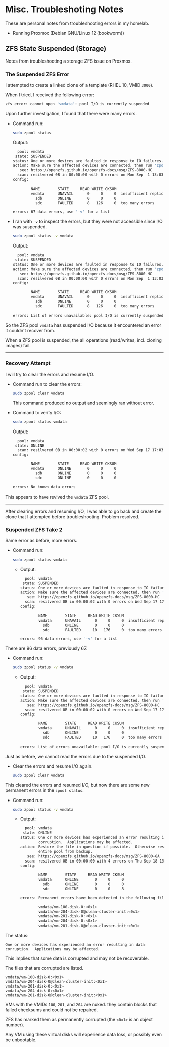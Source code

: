 # Misc. Troubleshoting Notes

These are personal notes from troubleshooting errors in my homelab.  

- Running Proxmox (Debian GNU/Linux 12 (bookworm))




## ZFS State Suspended (Storage)

Notes from troubleshooting a storage ZFS issue on Proxmox.  

### The Suspended ZFS Error
I attempted to create a linked clone of a template (RHEL 10, VMID `3000`).  

When I tried, I received the following error:

```bash
zfs error: cannot open 'vmdata': pool I/O is currently suspended
```

Upon further investigation, I found that there were many errors.  

- Command run:
  ```bash
  sudo zpool status
  ```
  Output:
  ```bash
    pool: vmdata
   state: SUSPENDED
  status: One or more devices are faulted in response to IO failures.
  action: Make sure the affected devices are connected, then run 'zpool clear'.
     see: https://openzfs.github.io/openzfs-docs/msg/ZFS-8000-HC
    scan: resilvered 0B in 00:00:00 with 0 errors on Mon Sep  1 13:03:19 2025
  config:
  
          NAME        STATE     READ WRITE CKSUM
          vmdata      UNAVAIL      0     0     0  insufficient replicas
            sdb       ONLINE       0     0     0
            sdc       FAULTED      8   126     0  too many errors
  
  errors: 67 data errors, use '-v' for a list
  ```


- I ran with `-v` to inspect the errors, but they were not accessible since I/O
  was suspended.
  ```bash
  sudo zpool status -v vmdata
  ```
  
  Output:
  ```bash
    pool: vmdata
   state: SUSPENDED
  status: One or more devices are faulted in response to IO failures.
  action: Make sure the affected devices are connected, then run 'zpool clear'.
     see: https://openzfs.github.io/openzfs-docs/msg/ZFS-8000-HC
    scan: resilvered 0B in 00:00:00 with 0 errors on Mon Sep  1 13:03:19 2025
  config:
  
          NAME        STATE     READ WRITE CKSUM
          vmdata      UNAVAIL      0     0     0  insufficient replicas
            sdb       ONLINE       0     0     0
            sdc       FAULTED      8   126     0  too many errors
  
  errors: List of errors unavailable: pool I/O is currently suspended
  ```

So the ZFS pool `vmdata` has suspended I/O because it encountered an error it
couldn't recover from.  

When a ZFS pool is suspended, the all operations (read/writes, incl. cloning
images) fail.  

---


### Recovery Attempt

I will try to clear the errors and resume I/O.  

- Command run to clear the errors:
  ```bash
  sudo zpool clear vmdata
  ```
  This command produced no output and seemingly ran without error.  

- Command to verify I/O:
  ```bash
  sudo zpool status vmdata
  ```
  Output:
  ```bash
    pool: vmdata
   state: ONLINE
    scan: resilvered 0B in 00:00:02 with 0 errors on Wed Sep 17 17:03:48 2025
  config:
  
          NAME        STATE     READ WRITE CKSUM
          vmdata      ONLINE       0     0     0
            sdb       ONLINE       0     0     0
            sdc       ONLINE       0     0     0
  
  errors: No known data errors
  ```

This appears to have revived the `vmdata` ZFS pool.  

---

After clearing errors and resuming I/O, I was able to go back and create the
clone that I attempted before troubleshooting. Problem resolved.  


### Suspended ZFS Take 2

Same error as before, more errors.  

- Command run:
  ```bash
  sudo zpool status vmdata
  ```

    - Output:
      ```bash
        pool: vmdata
       state: SUSPENDED
      status: One or more devices are faulted in response to IO failures.
      action: Make sure the affected devices are connected, then run 'zpool clear'.
         see: https://openzfs.github.io/openzfs-docs/msg/ZFS-8000-HC
        scan: resilvered 0B in 00:00:02 with 0 errors on Wed Sep 17 17:03:48 2025
      config:
      
              NAME        STATE     READ WRITE CKSUM
              vmdata      UNAVAIL      0     0     0  insufficient replicas
                sdb       ONLINE       0     0     0
                sdc       FAULTED     10   176     0  too many errors
      
      errors: 96 data errors, use '-v' for a list
      ```

There are 96 data errors, previously 67.  

- Command run: 
  ```bash
  sudo zpool status -v vmdata
  ```

    - Output:
      ```bash
        pool: vmdata
       state: SUSPENDED
      status: One or more devices are faulted in response to IO failures.
      action: Make sure the affected devices are connected, then run 'zpool clear'.
         see: https://openzfs.github.io/openzfs-docs/msg/ZFS-8000-HC
        scan: resilvered 0B in 00:00:02 with 0 errors on Wed Sep 17 17:03:48 2025
      config:
      
              NAME        STATE     READ WRITE CKSUM
              vmdata      UNAVAIL      0     0     0  insufficient replicas
                sdb       ONLINE       0     0     0
                sdc       FAULTED     10   176     0  too many errors
      
      errors: List of errors unavailable: pool I/O is currently suspended
      ```

Just as before, we cannot read the errors due to the suspended I/O.  

- Clear the errors and resume I/O again.  
  ```bash
  sudo zpool clear vmdata
  ```

This cleared the errors and resumed I/O, but now there are some new permanent
errors in the `zpool status`.  

- Command run:
  ```bash
  sudo zpool status -v vmdata
  ```

    - Output:

      ```bash
        pool: vmdata
       state: ONLINE
      status: One or more devices has experienced an error resulting in data
              corruption.  Applications may be affected.
      action: Restore the file in question if possible.  Otherwise restore the
              entire pool from backup.
         see: https://openzfs.github.io/openzfs-docs/msg/ZFS-8000-8A
        scan: resilvered 0B in 00:00:00 with 4 errors on Thu Sep 18 19:06:07 2025
      config:
      
              NAME        STATE     READ WRITE CKSUM
              vmdata      ONLINE       0     0     0
                sdb       ONLINE       0     0     0
                sdc       ONLINE       0     0     8
      
      errors: Permanent errors have been detected in the following files:
      
              vmdata/vm-100-disk-0:<0x1>
              vmdata/vm-204-disk-0@clean-cluster-init:<0x1>
              vmdata/vm-201-disk-0:<0x1>
              vmdata/vm-204-disk-0:<0x1>
              vmdata/vm-201-disk-0@clean-cluster-init:<0x1>
      ```

The status:
```plaintext
One or more devices has experienced an error resulting in data corruption.  Applications may be affected.
```
This implies that some data is corrupted and may not be recoverable.  

The files that are corrupted are listed.  

```plaintext
vmdata/vm-100-disk-0:<0x1>
vmdata/vm-204-disk-0@clean-cluster-init:<0x1>
vmdata/vm-201-disk-0:<0x1>
vmdata/vm-204-disk-0:<0x1>
vmdata/vm-201-disk-0@clean-cluster-init:<0x1>
```

VMs with the VMIDs `100`, `201`, and `204` are nuked. they contain blocks that
failed checksums and could not be repaired.  

ZFS has marked them as permanently corrupted (the `<0x1>` is an object number).  

Any VM using these virtual disks will experience data loss, or possibly even be
unbootable.  


